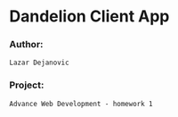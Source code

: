 # Dandelion Client App

### Author:
    Lazar Dejanovic
### Project:
    Advance Web Development - homework 1


